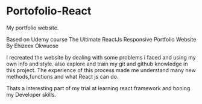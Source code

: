 # Portofolio-React

My portfolio website.

Based on Udemy course The Ultimate ReactJs Responsive Portfolio Website By Ehizeex Okwuose

I recreated the website by dealing with some problems i faced and using my own info and style.
also explore and train my git and github knowledge in this project.
The experience of this process made me understand many new methods,functions and what React js can do.

Thats a interesting part of my trial at learning react framework and honing my Developer skills.
